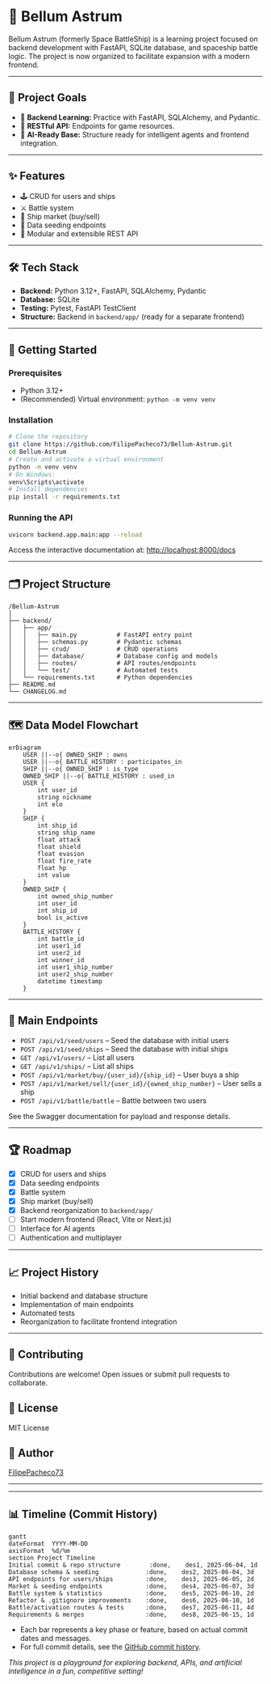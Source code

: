 # 🚀 Bellum Astrum

Bellum Astrum (formerly Space BattleShip) is a learning project focused on backend development with FastAPI, SQLite database, and spaceship battle logic. The project is now organized to facilitate expansion with a modern frontend.

---

## 🎯 Project Goals

- 🧩 **Backend Learning:** Practice with FastAPI, SQLAlchemy, and Pydantic.
- 🔗 **RESTful API:** Endpoints for game resources.
- 🤖 **AI-Ready Base:** Structure ready for intelligent agents and frontend integration.

---

## ✨ Features

- 🕹️ CRUD for users and ships
- ⚔️ Battle system
- 🛒 Ship market (buy/sell)
- 🌱 Data seeding endpoints
- 📡 Modular and extensible REST API

---

## 🛠️ Tech Stack

- **Backend:** Python 3.12+, FastAPI, SQLAlchemy, Pydantic
- **Database:** SQLite
- **Testing:** Pytest, FastAPI TestClient
- **Structure:** Backend in `backend/app/` (ready for a separate frontend)

---

## 🏁 Getting Started

### Prerequisites

- Python 3.12+
- (Recommended) Virtual environment: `python -m venv venv`

### Installation

```bash
# Clone the repository
git clone https://github.com/FilipePacheco73/Bellum-Astrum.git
cd Bellum-Astrum
# Create and activate a virtual environment
python -m venv venv
# On Windows:
venv\Scripts\activate
# Install dependencies
pip install -r requirements.txt
```

### Running the API

```bash
uvicorn backend.app.main:app --reload
```

Access the interactive documentation at: [http://localhost:8000/docs](http://localhost:8000/docs)

---

## 🗂️ Project Structure

```
/Bellum-Astrum
│
├── backend/
│   ├── app/
│   │   ├── main.py           # FastAPI entry point
│   │   ├── schemas.py        # Pydantic schemas
│   │   ├── crud/             # CRUD operations
│   │   ├── database/         # Database config and models
│   │   ├── routes/           # API routes/endpoints
│   │   └── test/             # Automated tests
│   └── requirements.txt      # Python dependencies
├── README.md
└── CHANGELOG.md
```

---

## 🗺️ Data Model Flowchart

```mermaid
erDiagram
    USER ||--o{ OWNED_SHIP : owns
    USER ||--o{ BATTLE_HISTORY : participates_in
    SHIP ||--o{ OWNED_SHIP : is_type
    OWNED_SHIP ||--o{ BATTLE_HISTORY : used_in
    USER {
        int user_id
        string nickname
        int elo
    }
    SHIP {
        int ship_id
        string ship_name
        float attack
        float shield
        float evasion
        float fire_rate
        float hp
        int value
    }
    OWNED_SHIP {
        int owned_ship_number
        int user_id
        int ship_id
        bool is_active
    }
    BATTLE_HISTORY {
        int battle_id
        int user1_id
        int user2_id
        int winner_id
        int user1_ship_number
        int user2_ship_number
        datetime timestamp
    }
```

---

## 🧩 Main Endpoints

- `POST /api/v1/seed/users` – Seed the database with initial users
- `POST /api/v1/seed/ships` – Seed the database with initial ships
- `GET /api/v1/users/` – List all users
- `GET /api/v1/ships/` – List all ships
- `POST /api/v1/market/buy/{user_id}/{ship_id}` – User buys a ship
- `POST /api/v1/market/sell/{user_id}/{owned_ship_number}` – User sells a ship
- `POST /api/v1/battle/battle` – Battle between two users

See the Swagger documentation for payload and response details.

---

## 🏆 Roadmap

- [x] CRUD for users and ships
- [x] Data seeding endpoints
- [x] Battle system
- [x] Ship market (buy/sell)
- [x] Backend reorganization to `backend/app/`
- [ ] Start modern frontend (React, Vite or Next.js)
- [ ] Interface for AI agents
- [ ] Authentication and multiplayer

---

## 📈 Project History

- Initial backend and database structure
- Implementation of main endpoints
- Automated tests
- Reorganization to facilitate frontend integration

---

## 🤝 Contributing

Contributions are welcome! Open issues or submit pull requests to collaborate.

## 📜 License

MIT License

## 👤 Author

[FilipePacheco73](https://github.com/FilipePacheco73)

---

---

## 📊 Timeline (Commit History)

```mermaid
gantt
dateFormat  YYYY-MM-DD
axisFormat  %d/%m
section Project Timeline
Initial commit & repo structure        :done,    des1, 2025-06-04, 1d
Database schema & seeding             :done,    des2, 2025-06-04, 3d
API endpoints for users/ships         :done,    des3, 2025-06-05, 2d
Market & seeding endpoints            :done,    des4, 2025-06-07, 3d
Battle system & statistics            :done,    des5, 2025-06-10, 2d
Refactor & .gitignore improvements    :done,    des6, 2025-06-10, 1d
Battle/activation routes & tests      :done,    des7, 2025-06-11, 4d
Requirements & merges                 :done,    des8, 2025-06-15, 1d
```

- Each bar represents a key phase or feature, based on actual commit dates and messages.
- For full commit details, see the [GitHub commit history](https://github.com/FilipePacheco73/Space-BattleShip/commits/main).

*This project is a playground for exploring backend, APIs, and artificial intelligence in a fun, competitive setting!*